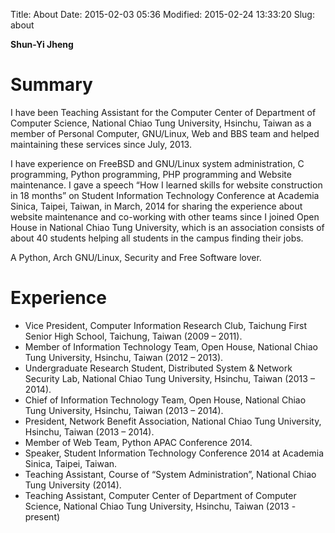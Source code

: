 Title: About
Date: 2015-02-03 05:36
Modified: 2015-02-24 13:33:20
Slug: about 

**Shun-Yi Jheng**  

# Summary
    
I have been Teaching Assistant for the Computer Center of Department of Computer Science, National Chiao Tung University, Hsinchu, Taiwan as a member of Personal Computer, GNU/Linux, Web and BBS team and helped maintaining these services since July, 2013.  

I have experience on FreeBSD and GNU/Linux system administration, C programming, Python programming, PHP programming and Website maintenance. I gave a speech “How I learned skills for website construction in 18 months” on Student Information Technology Conference at Academia Sinica, Taipei, Taiwan, in March, 2014 for sharing the experience about website maintenance and co-working with other teams since I joined Open House in National Chiao Tung University, which is an association consists of about 40 students helping all students in the campus finding their jobs.  
    
A Python, Arch GNU/Linux, Security and Free Software lover.
    
# Experience
    
+ Vice President, Computer Information Research Club, Taichung First Senior High School, Taichung, Taiwan (2009 – 2011).
+ Member of Information Technology Team, Open House, National Chiao Tung University, Hsinchu, Taiwan (2012 – 2013).
+ Undergraduate Research Student, Distributed System & Network Security Lab, National Chiao Tung University, Hsinchu, Taiwan (2013 – 2014).
+ Chief of Information Technology Team, Open House, National Chiao Tung University, Hsinchu, Taiwan (2013 – 2014).
+ President, Network Benefit Association, National Chiao Tung University, Hsinchu, Taiwan (2013 – 2014).
+ Member of Web Team, Python APAC Conference 2014.
+ Speaker, Student Information Technology Conference 2014 at Academia Sinica, Taipei,
Taiwan.
+ Teaching Assistant, Course of “System Administration”, National Chiao Tung University (2014).
+ Teaching Assistant, Computer Center of Department of Computer Science, National Chiao Tung University, Hsinchu, Taiwan (2013 - present)

